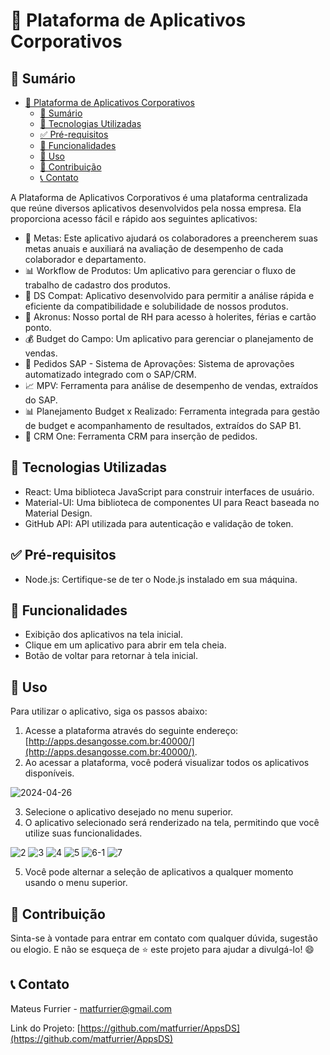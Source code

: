 # 📱 Plataforma de Aplicativos Corporativos

## 📝 Sumário
- [📱 Plataforma de Aplicativos Corporativos](#-plataforma-de-aplicativos-corporativos)
  - [📝 Sumário](#-sumário)
  - [🚀 Tecnologias Utilizadas](#-tecnologias-utilizadas)
  - [✅ Pré-requisitos](#-pré-requisitos)
  - [🔧 Funcionalidades](#-funcionalidades)
  - [📖 Uso](#-uso)
  - [🤝 Contribuição](#-contribuição)
  - [📞 Contato](#-contato)

A Plataforma de Aplicativos Corporativos é uma plataforma centralizada que reúne diversos aplicativos desenvolvidos pela nossa empresa. 
Ela proporciona acesso fácil e rápido aos seguintes aplicativos:

- 🎯 Metas: Este aplicativo ajudará os colaboradores a preencherem suas metas anuais e auxiliará na avaliação de desempenho de cada colaborador e departamento.
- 📊 Workflow de Produtos: Um aplicativo para gerenciar o fluxo de trabalho de cadastro dos produtos.
- 🧪 DS Compat: Aplicativo desenvolvido para permitir a análise rápida e eficiente da compatibilidade e solubilidade de nossos produtos.
- 💼 Akronus: Nosso portal de RH para acesso à holerites, férias e cartão ponto.
- 💰 Budget do Campo: Um aplicativo para gerenciar o planejamento de vendas.
- 📝 Pedidos SAP - Sistema de Aprovações: Sistema de aprovações automatizado integrado com o SAP/CRM.
- 📈 MPV: Ferramenta para análise de desempenho de vendas, extraídos do SAP.
- 📊 Planejamento Budget x Realizado: Ferramenta integrada para gestão de budget e acompanhamento de resultados, extraídos do SAP B1.
- 📑 CRM One: Ferramenta CRM para inserção de pedidos.

## 🚀 Tecnologias Utilizadas

- React: Uma biblioteca JavaScript para construir interfaces de usuário.
- Material-UI: Uma biblioteca de componentes UI para React baseada no Material Design.
- GitHub API: API utilizada para autenticação e validação de token.

## ✅ Pré-requisitos

- Node.js: Certifique-se de ter o Node.js instalado em sua máquina.


## 🔧 Funcionalidades

- Exibição dos aplicativos na tela inicial.
- Clique em um aplicativo para abrir em tela cheia.
- Botão de voltar para retornar à tela inicial.

## 📖 Uso

Para utilizar o aplicativo, siga os passos abaixo:

1. Acesse a plataforma através do seguinte endereço: [http://apps.desangosse.com.br:40000/](http://apps.desangosse.com.br:40000/).
2. Ao acessar a plataforma, você poderá visualizar todos os aplicativos disponíveis.

![2024-04-26](https://github.com/matfurrier/AppsDS/assets/30526394/dba0f427-2809-4849-aa82-b2bb6d1e4bde)

3. Selecione o aplicativo desejado no menu superior.
4. O aplicativo selecionado será renderizado na tela, permitindo que você utilize suas funcionalidades.

![2](https://github.com/matfurrier/AppsDS/assets/30526394/6d1c46fa-bc05-4501-827b-68ac43139df0)
![3](https://github.com/matfurrier/AppsDS/assets/30526394/1c1a16e6-f027-418b-b255-9a8b40a9a5af)
![4](https://github.com/matfurrier/AppsDS/assets/30526394/cfc023ee-a2d4-4314-bd48-43bc7f87e8fe)
![5](https://github.com/matfurrier/AppsDS/assets/30526394/2eb7fe19-b08c-4bc8-8560-d2a40f2b1fb2)
![6-1](https://github.com/matfurrier/AppsDS/assets/30526394/ecd3b6c2-2b80-4e06-8dc4-611f58f44293)
![7](https://github.com/matfurrier/AppsDS/assets/30526394/85336b32-2a39-4815-a8f4-a7211662c784)

5. Você pode alternar a seleção de aplicativos a qualquer momento usando o menu superior.

## 🤝 Contribuição

Sinta-se à vontade para entrar em contato com qualquer dúvida, sugestão ou elogio. E não se esqueça de ⭐️ este projeto para ajudar a divulgá-lo! 😄

## 📞 Contato

Mateus Furrier - matfurrier@gmail.com

Link do Projeto: [https://github.com/matfurrier/AppsDS](https://github.com/matfurrier/AppsDS)
